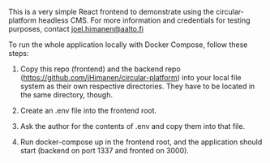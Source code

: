 This is a very simple React frontend to demonstrate using the circular-platform headless CMS. For more information and credentials for testing purposes, contact joel.himanen@aalto.fi

To run the whole application locally with Docker Compose, follow these steps:

1) Copy this repo (frontend) and the backend repo (https://github.com/jHimanen/circular-platform) into your local file system as their own respective directories. They have to be located in the same directory, though.

2) Create an .env file into the frontend root.

3) Ask the author for the contents of .env and copy them into that file.

4) Run docker-compose up in the frontend root, and the application should start (backend on port 1337 and fronted on 3000).